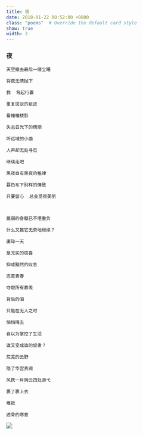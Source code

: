 ```yaml
---
title: 夜
date: 2018-01-22 00:52:00 +0800
class: "poems"  # Override the default card style
show: true
width: 3
---
```


### 夜

```angular2html
天空撤去最后一缕尘曦

将夜无情抛下

我  背起行囊

重复斑驳的足迹

看幢幢楼影

失去日光下的瑰丽

听远域的小曲

人声却无处寻觅

继续走吧

黑夜自有黑夜的格律

暮色布下别样的情致

只要留心  总会觅得美丽



羸弱的身躯已不堪重负

什么又推它无奈地继续？

庸碌一天

是充实的窃喜

抑或黯然的叹息

恣意青春

夺取所有慕羡

背后的泪

只能在无人之时

悄悄掩去

自以为掌控了生活

谁又变成谁的奴隶？

荒芜的云野

隐了华宫贵阙

风携一片阴云四处游弋

裹了裹上衣

难抵

透骨的寒意
```

<div>
<img src="{{ 'assets/images/poems/夜.jfif' | relative_url }}" class="img-fluid rounded" >
</div>